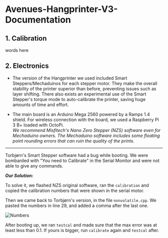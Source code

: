 # Avenues-Hangprinter-V3-Documentation

## **1. Calibration**
words here
















## **2. Electronics**
- The version of the Hangprinter we used included Smart Steppers/Mechaduinos for each stepper motor. They make the overall stability of the printer superior than before, preventing issues such as layer shifting. There also exists an experimental use of the Smart Stepper's torque mode to auto-calibrate the printer, saving huge amounts of time and effort.
>
- The main board is an Arduino Mega 2560 powered by a Ramps 1.4 shield. For wireless connection with the board, we used a Raspberry Pi 3 B+ loaded with OctoPi.
<br>  *We recommend Misfitech's Nano Zero Stepper (NZS) software even for Mechaduino owners. The Mechaduino software includes some floating point rounding errors that can ruin the quality of the prints.*

___
Torbjørn's Smart Stepper software had a bug while booting. We were bombarded with "You need to Calibrate" in the Serial Monitor and were not able to give any commands.

***Our Solution:*** 

To solve it, we flashed NZS original software, ran the `calibration` and copied the calibration numbers that were shown in the serial motor.


Then we came back to Torbjørn's version, in the file `nonvolatile.cpp`. We pasted the numbers in line 29, and added a comma after the last one.
  
  ![Numbers](/CalNumbers.png)


After booting up, we ran `testcal` and made sure that the max error was at least less than 0.1. If yours is bigger, run `calibrate` again and `testcal` after.